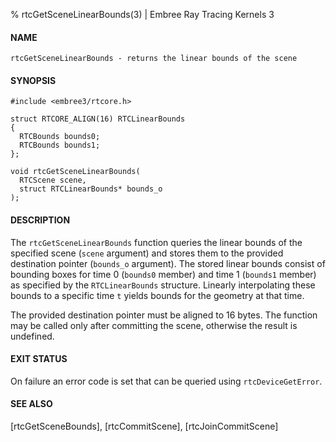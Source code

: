 % rtcGetSceneLinearBounds(3) | Embree Ray Tracing Kernels 3

#### NAME

    rtcGetSceneLinearBounds - returns the linear bounds of the scene

#### SYNOPSIS

    #include <embree3/rtcore.h>

    struct RTCORE_ALIGN(16) RTCLinearBounds
    {
      RTCBounds bounds0;
      RTCBounds bounds1;
    };

    void rtcGetSceneLinearBounds(
      RTCScene scene,
      struct RTCLinearBounds* bounds_o
    );

#### DESCRIPTION

The `rtcGetSceneLinearBounds` function queries the linear bounds of the
specified scene (`scene` argument) and stores them to the provided
destination pointer (`bounds_o` argument). The stored linear bounds
consist of bounding boxes for time 0 (`bounds0` member) and time 1
(`bounds1` member) as specified by the `RTCLinearBounds`
structure. Linearly interpolating these bounds to a specific time `t`
yields bounds for the geometry at that time.

The provided destination pointer must be aligned to 16 bytes. The
function may be called only after committing the scene, otherwise
the result is undefined.

#### EXIT STATUS

On failure an error code is set that can be queried using
`rtcDeviceGetError`.

#### SEE ALSO

[rtcGetSceneBounds], [rtcCommitScene], [rtcJoinCommitScene]
